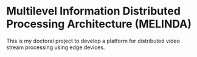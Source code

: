 
# Multilevel Information Distributed Processing Architecture (MELINDA)

This is my doctoral project to develop a platform for distributed video stream processing using edge devices.

